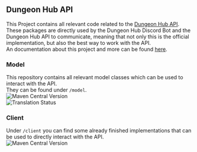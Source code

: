 ## Dungeon Hub API

This Project contains all relevant code related to the [Dungeon Hub API](https://api.dungeon-hub.net/). \
These packages are directly used by the Dungeon Hub Discord Bot and the Dungeon Hub API to communicate, meaning that not only this is the official implementation, but also the best way to work with the API. \
An documentation about this project and more can be found [here](https://docs.dungeon-hub.net/).

### Model
This repository contains all relevant model classes which can be used to interact with the API. \
They can be found under `/model`. \
![Maven Central Version](https://img.shields.io/maven-central/v/net.dungeon-hub.api/model) \
![Translation Status](https://weblate.dungeon-hub.net/widget/dungeon-hub/dungeon-hub-api-model/287x66-grey.png)

### Client
Under `/client` you can find some already finished implementations that can be used to directly interact with the API. \
![Maven Central Version](https://img.shields.io/maven-central/v/net.dungeon-hub.api/client)
